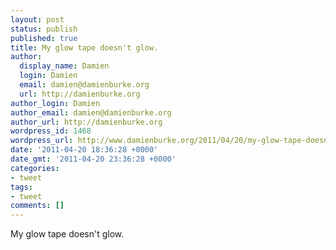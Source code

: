 ```yaml
---
layout: post
status: publish
published: true
title: My glow tape doesn't glow.
author:
  display_name: Damien
  login: Damien
  email: damien@damienburke.org
  url: http://damienburke.org
author_login: Damien
author_email: damien@damienburke.org
author_url: http://damienburke.org
wordpress_id: 1468
wordpress_url: http://www.damienburke.org/2011/04/20/my-glow-tape-doesnt-glow/
date: '2011-04-20 18:36:28 +0000'
date_gmt: '2011-04-20 23:36:28 +0000'
categories:
- tweet
tags:
- tweet
comments: []
---
```

<p>My glow tape doesn't glow.</p>
